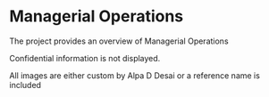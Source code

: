 # Managerial Operations

The project provides an overview of Managerial Operations

Confidential information is not displayed.

All images are either custom by Alpa D Desai or a reference name is included

